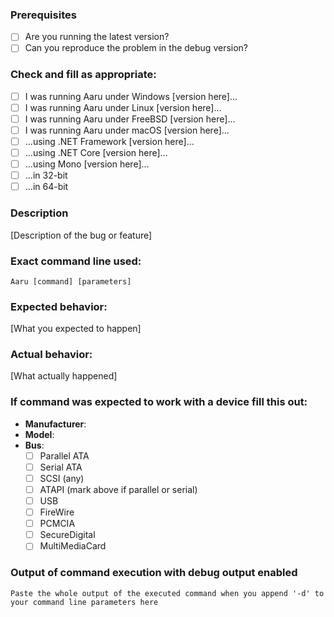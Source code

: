 ### Prerequisites

* [ ] Are you running the latest version?
* [ ] Can you reproduce the problem in the debug version?

### Check and fill as appropriate:

* [ ] I was running Aaru under Windows [version here]...
* [ ] I was running Aaru under Linux [version here]...
* [ ] I was running Aaru under FreeBSD [version here]...
* [ ] I was running Aaru under macOS [version here]...
* [ ] ...using .NET Framework [version here]...
* [ ] ...using .NET Core [version here]...
* [ ] ...using Mono [version here]...
* [ ] ...in 32-bit
* [ ] ...in 64-bit

### Description

[Description of the bug or feature]

### Exact command line used:

`Aaru [command] [parameters]`

### Expected behavior:

[What you expected to happen]

### Actual behavior:

[What actually happened]

### If command was expected to work with a device fill this out:

* **Manufacturer**:
* **Model**:
* **Bus**:
  * [ ] Parallel ATA
  * [ ] Serial ATA
  * [ ] SCSI (any)
  * [ ] ATAPI (mark above if parallel or serial)
  * [ ] USB
  * [ ] FireWire
  * [ ] PCMCIA
  * [ ] SecureDigital
  * [ ] MultiMediaCard

### Output of command execution with debug output enabled

```
Paste the whole output of the executed command when you append '-d' to your command line parameters here
```